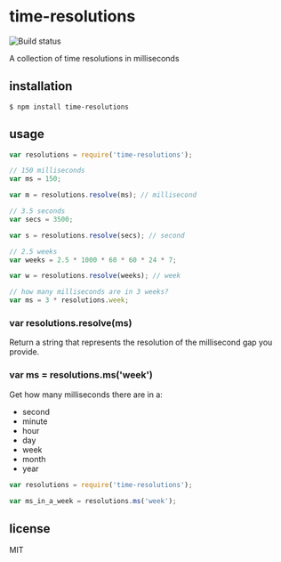 time-resolutions
================

![Build status](https://api.travis-ci.org/binocarlos/timestamp-resolutions.png)

A collection of time resolutions in milliseconds

## installation

```
$ npm install time-resolutions
```

## usage


```js
var resolutions = require('time-resolutions');

// 150 milliseconds
var ms = 150;

var m = resolutions.resolve(ms); // millisecond

// 3.5 seconds
var secs = 3500;

var s = resolutions.resolve(secs); // second

// 2.5 weeks
var weeks = 2.5 * 1000 * 60 * 60 * 24 * 7;

var w = resolutions.resolve(weeks); // week

// how many milliseconds are in 3 weeks?
var ms = 3 * resolutions.week;
```

### var resolutions.resolve(ms)

Return a string that represents the resolution of the millisecond gap you provide.

### var ms = resolutions.ms('week')

Get how many milliseconds there are in a:

 * second
 * minute
 * hour
 * day
 * week
 * month
 * year

```js
var resolutions = require('time-resolutions');

var ms_in_a_week = resolutions.ms('week');
```

## license

MIT